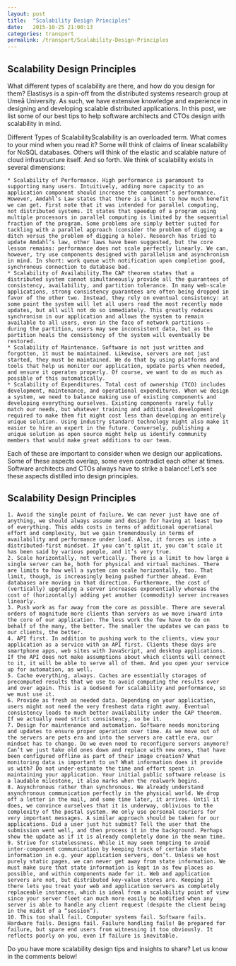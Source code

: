```yaml
---
layout: post
title:  "Scalability Design Principles"
date:   2015-10-25 21:00:13
categories: transport
permalink: /transport/Scalability-Design-Principles
---
```


## Scalability Design Principles
What different types of scalability are there, and how do you design for them? Elastisys is a spin-off from the distributed systems research group at Umeå University. As such, we have extensive knowledge and experience in designing and developing scalable distributed applications. In this post, we list some of our best tips to help software architects and CTOs design with scalability in mind.

Different Types of ScalabilityScalability is an overloaded term. What comes to your mind when you read it? Some will think of claims of linear scalability for NoSQL databases. Others will think of the elastic and scalable nature of cloud infrastructure itself. And so forth. We think of scalability exists in several dimensions:

	* Scalability of Performance. High performance is paramount to supporting many users. Intuitively, adding more capacity to an application component should increase the component’s performance. However, Amdahl’s Law states that there is a limit to how much benefit we can get. First note that it was intended for parallel computing, not distributed systems. It states that speedup of a program using multiple processors in parallel computing is limited by the sequential fraction of the program. Some problems are simply better suited for tackling with a parallel approach (consider the problem of digging a ditch versus the problem of digging a hole). Research has tried to update Amdahl’s law, other laws have been suggested, but the core lesson remains: performance does not scale perfectly linearly. We can, however, try use components designed with parallelism and asynchronism in mind. In short: work queue with notification upon completion good, synchronous connection to database bad.
	* Scalability of Availability.The CAP theorem states that a distributed system cannot simultaneously provide all the guarantees of consistency, availability, and partition tolerance. In many web-scale applications, strong consistency guarantees are often being dropped in favor of the other two. Instead, they rely on eventual consistency: at some point the system will let all users read the most recently made updates, but all will not do so immediately. This greatly reduces synchronism in our application and allows the system to remain available to all users, even in the face of network partitions — during the partition, users may see inconsistent data, but as the partition heals the consistency of the system will eventually be restored.
	* Scalability of Maintenance. Software is not just written and forgotten, it must be maintained. Likewise, servers are not just started, they must be maintained. We do that by using platforms and tools that help us monitor our application, update parts when needed, and ensure it operates properly. Of course, we want to do as much as possible of this automatically.
	* Scalability of Expenditures. Total cost of ownership (TCO) includes development, maintenance, and operational expenditures. When we design a system, we need to balance making use of existing components and developing everything ourselves. Existing components rarely fully match our needs, but whatever training and additional development required to make them fit might cost less than developing an entirely unique solution. Using industry standard technology might also make it easier to hire an expert in the future. Conversely, publishing a unique solution as open source might help us identify community members that would make great additions to our team.

Each of these are important to consider when we design our applications. Some of these aspects overlap, some even contradict each other at times. Software architects and CTOs always have to strike a balance! Let’s see these aspects distilled into design principles.

## Scalability Design Principles

	1. Avoid the single point of failure. We can never just have one of anything, we should always assume and design for having at least two of everything. This adds costs in terms of additional operational effort and complexity, but we gain tremendously in terms of availability and performance under load. Also, it forces us into a distributed-first mindset. If you can’t split it, you can’t scale it has been said by various people, and it’s very true.
	2. Scale horizontally, not vertically. There is a limit to how large a single server can be, both for physical and virtual machines. There are limits to how well a system can scale horizontally, too. That limit, though, is increasingly being pushed further ahead. Even databases are moving in that direction. Furthermore, the cost of (vertically) upgrading a server increases exponentially whereas the cost of (horizontally) adding yet another (commodity) server increases linearly.
	3. Push work as far away from the core as possible. There are several orders of magnitude more clients than servers as we move inward into the core of our application. The less work the few have to do on behalf of the many, the better. The smaller the updates we can pass to our clients, the better.
	4. API first. In addition to pushing work to the clients, view your application as a service with an API first. Clients these days are smartphone apps, web sites with JavaScript, and desktop applications. If the API does not make assumptions about which clients will connect to it, it will be able to serve all of them. And you open your service up for automation, as well.
	5. Cache everything, always. Caches are essentially storages of precomputed results that we use to avoid computing the results over and over again. This is a Godsend for scalability and performance, so we must use it.
	6. Provide as fresh as needed data. Depending on your application, users might not need the very freshest data right away. Eventual consistency leads to much better availability under the CAP theorem. If we actually need strict consistency, so be it.
	7. Design for maintenance and automation. Software needs monitoring and updates to ensure proper operation over time. As we move out of the servers are pets era and into the servers are cattle era, our mindset has to change. Do we even need to reconfigure servers anymore? Can’t we just take old ones down and replace with new ones, that have been configured offline as part of their image creation? What monitoring data is important to us? What information does it provide us with? Do not under-estimate the time and effort spent in maintaining your application. Your initial public software release is a laudable milestone, it also marks when the realwork begins.
	8. Asynchronous rather than synchronous. We already understand asynchronous communication perfectly in the physical world. We drop off a letter in the mail, and some time later, it arrives. Until it does, we convince ourselves that it is underway, oblivious to the complexity of the postal system. We only use personal couriers for very important messages. A similar approach should be taken for our applications. Did a user just hit submit? Tell the user that the submission went well, and then process it in the background. Perhaps show the update as if it is already completely done in the mean time.
	9. Strive for statelessness. While it may seem tempting to avoid inter-component communication by keeping track of certain state information in e.g. your application servers, don’t. Unless we host purely static pages, we can never get away from state information. We must make sure that state information is kept in as few places as possible, and within components made for it. Web and application servers are not, but distributed key-value stores are. Keeping it there lets you treat your web and application servers as completely replaceable instances, which is ideal from a scalability point of view since your server fleet can much more easily be modified when any server is able to handle any client request (despite the client being in the midst of a “session”).
	10. This too shall fail. Computer systems fail. Software fails. Hardware fails. Designs fail. Failure handling fails! Be prepared for failure, but spare end users from witnessing it too obviously. It reflects poorly on you, even if failure is inevitable.

Do you have more scalability design tips and insights to share? Let us know in the comments below!

